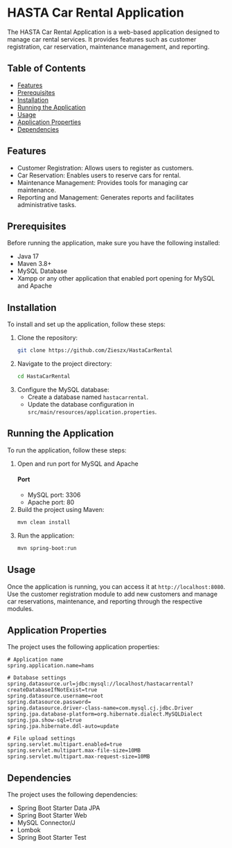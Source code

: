 # HASTA Car Rental Application

The HASTA Car Rental Application is a web-based application designed to manage car rental services. It provides features such as customer registration, car reservation, maintenance management, and reporting.

## Table of Contents
- [Features](#features)
- [Prerequisites](#prerequisites)
- [Installation](#installation)
- [Running the Application](#running-the-application)
- [Usage](#usage)
- [Application Properties](#application-properties)
- [Dependencies](#dependencies)

## Features
- Customer Registration: Allows users to register as customers.
- Car Reservation: Enables users to reserve cars for rental.
- Maintenance Management: Provides tools for managing car maintenance.
- Reporting and Management: Generates reports and facilitates administrative tasks.

## Prerequisites
Before running the application, make sure you have the following installed:

- Java 17
- Maven 3.8+
- MySQL Database
- Xampp or any other application that enabled port opening for MySQL and Apache

## Installation
To install and set up the application, follow these steps:

1. Clone the repository:
    ```sh
    git clone https://github.com/Zieszx/HastaCarRental
    ```
2. Navigate to the project directory:
    ```sh
    cd HastaCarRental
    ```
3. Configure the MySQL database:
    - Create a database named `hastacarrental`.
    - Update the database configuration in `src/main/resources/application.properties`.

## Running the Application
To run the application, follow these steps:

1. Open and run port for MySQL and Apache
   #### Port
   - MySQL port: 3306
   - Apache port: 80
3. Build the project using Maven:
    ```sh
    mvn clean install
    ```
4. Run the application:
    ```sh
    mvn spring-boot:run
    ```

## Usage
Once the application is running, you can access it at `http://localhost:8080`. Use the customer registration module to add new customers and manage car reservations, maintenance, and reporting through the respective modules.

## Application Properties
The project uses the following application properties:

```properties
# Application name
spring.application.name=hams

# Database settings
spring.datasource.url=jdbc:mysql://localhost/hastacarrental?createDatabaseIfNotExist=true
spring.datasource.username=root
spring.datasource.password=
spring.datasource.driver-class-name=com.mysql.cj.jdbc.Driver
spring.jpa.database-platform=org.hibernate.dialect.MySQLDialect
spring.jpa.show-sql=true
spring.jpa.hibernate.ddl-auto=update

# File upload settings
spring.servlet.multipart.enabled=true
spring.servlet.multipart.max-file-size=10MB
spring.servlet.multipart.max-request-size=10MB
```

## Dependencies
The project uses the following dependencies:

- Spring Boot Starter Data JPA
- Spring Boot Starter Web
- MySQL Connector/J
- Lombok
- Spring Boot Starter Test

